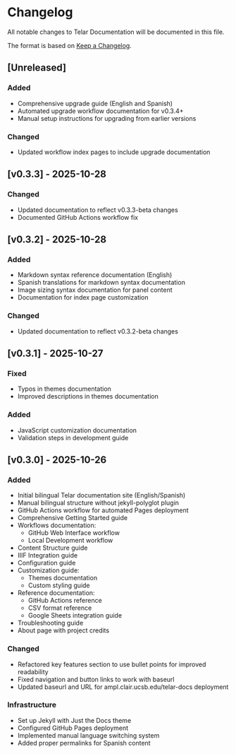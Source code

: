 # Changelog

All notable changes to Telar Documentation will be documented in this file.

The format is based on [Keep a Changelog](https://keepachangelog.com/en/1.0.0/).

## [Unreleased]

### Added
- Comprehensive upgrade guide (English and Spanish)
- Automated upgrade workflow documentation for v0.3.4+
- Manual setup instructions for upgrading from earlier versions

### Changed
- Updated workflow index pages to include upgrade documentation

## [v0.3.3] - 2025-10-28

### Changed
- Updated documentation to reflect v0.3.3-beta changes
- Documented GitHub Actions workflow fix

## [v0.3.2] - 2025-10-28

### Added
- Markdown syntax reference documentation (English)
- Spanish translations for markdown syntax documentation
- Image sizing syntax documentation for panel content
- Documentation for index page customization

### Changed
- Updated documentation to reflect v0.3.2-beta changes

## [v0.3.1] - 2025-10-27

### Fixed
- Typos in themes documentation
- Improved descriptions in themes documentation

### Added
- JavaScript customization documentation
- Validation steps in development guide

## [v0.3.0] - 2025-10-26

### Added
- Initial bilingual Telar documentation site (English/Spanish)
- Manual bilingual structure without jekyll-polyglot plugin
- GitHub Actions workflow for automated Pages deployment
- Comprehensive Getting Started guide
- Workflows documentation:
  - GitHub Web Interface workflow
  - Local Development workflow
- Content Structure guide
- IIIF Integration guide
- Configuration guide
- Customization guide:
  - Themes documentation
  - Custom styling guide
- Reference documentation:
  - GitHub Actions reference
  - CSV format reference
  - Google Sheets integration guide
- Troubleshooting guide
- About page with project credits

### Changed
- Refactored key features section to use bullet points for improved readability
- Fixed navigation and button links to work with baseurl
- Updated baseurl and URL for ampl.clair.ucsb.edu/telar-docs deployment

### Infrastructure
- Set up Jekyll with Just the Docs theme
- Configured GitHub Pages deployment
- Implemented manual language switching system
- Added proper permalinks for Spanish content
